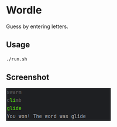 # Wordle

Guess by entering letters.

## Usage

```bash
./run.sh
```

## Screenshot

![img.png](img.png)